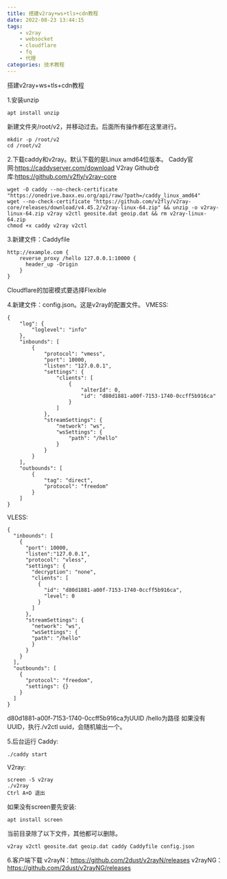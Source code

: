 ```yaml
---
title: 搭建v2ray+ws+tls+cdn教程
date: 2022-08-23 13:44:15
tags:
	- v2ray
	- websocket
	- cloudflare
	- fq
	- 代理
categories: 技术教程
---
```

搭建v2ray+ws+tls+cdn教程
<!--more-->
1.安装unzip
```
apt install unzip
```

新建文件夹/root/v2，并移动过去。后面所有操作都在这里进行。
```
mkdir -p /root/v2
cd /root/v2
```

2.下载caddy和v2ray。默认下载的是Linux amd64位版本。
Caddy官网:https://caddyserver.com/download
V2ray Github仓库:https://github.com/v2fly/v2ray-core
```
wget -O caddy --no-check-certificate "https://onedrive.baxx.eu.org/api/raw/?path=/caddy_linux_amd64" 
wget --no-check-certificate "https://github.com/v2fly/v2ray-core/releases/download/v4.45.2/v2ray-linux-64.zip" && unzip -o v2ray-linux-64.zip v2ray v2ctl geosite.dat geoip.dat && rm v2ray-linux-64.zip
chmod +x caddy v2ray v2ctl
```

3.新建文件：Caddyfile
```
http://example.com {
    reverse_proxy /hello 127.0.0.1:10000 {
      header_up -Origin
    }
}
```
Cloudflare的加密模式要选择Flexible

4.新建文件：config.json。这是v2ray的配置文件。
VMESS:
```
{
    "log": {
        "loglevel": "info"
    },
    "inbounds": [
        {
            "protocol": "vmess",
            "port": 10000,
            "listen": "127.0.0.1",
            "settings": {
                "clients": [
                    {
                        "alterId": 0,
                        "id": "d80d1881-a00f-7153-1740-0ccff5b916ca"
                    }
                ]
            },
            "streamSettings": {
                "network": "ws",
                "wsSettings": {
                    "path": "/hello"
                }
            }
        }
    ],
    "outbounds": [
        {
            "tag": "direct",
            "protocol": "freedom"
        }
    ]
}
```
VLESS:
```
{
  "inbounds": [
    {
      "port": 10000,
      "listen":"127.0.0.1",
      "protocol": "vless",
      "settings": {
        "decryption": "none",
        "clients": [
          {
            "id": "d80d1881-a00f-7153-1740-0ccff5b916ca",
            "level": 0
          }
        ]
      },
      "streamSettings": {
        "network": "ws",
        "wsSettings": {
        "path": "/hello"
        }
      }
    }
  ],
  "outbounds": [
    {
      "protocol": "freedom",
      "settings": {}
    }
  ]
}
```
d80d1881-a00f-7153-1740-0ccff5b916ca为UUID
/hello为路径
如果没有UUID，执行./v2ctl uuid，会随机输出一个。

5.后台运行
Caddy:
```
./caddy start
```
V2ray:
```
screen -S v2ray
./v2ray
Ctrl A+D 退出
```
如果没有screen要先安装:
```
apt install screen
```

当前目录除了以下文件，其他都可以删除。
```
v2ray v2ctl geosite.dat geoip.dat caddy Caddyfile config.json
```

6.客户端下载
v2rayN：https://github.com/2dust/v2rayN/releases
v2rayNG：https://github.com/2dust/v2rayNG/releases